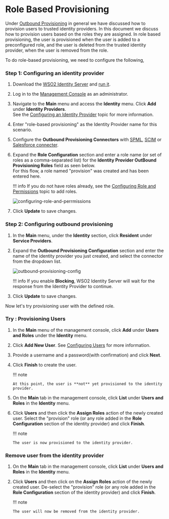 # Role Based Provisioning

Under [Outbound
Provisioning](../../learn/outbound-provisioning)
in general we have discussed how to provision users to trusted identity
providers. In this document we discuss how to provision users based on
the roles they are assigned. In role based provisioning, the user is
provisioned when the user is added to a preconfigured role, and the user
is deleted from the trusted identity provider, when the user is removed
from the role.

To do role-based provisioning, we need to configure the following,

### Step 1: Configuring an identity provider

1.  Download the [WSO2 Identity
    Server](http://wso2.com/products/identity-server/) and [run
    it](../../setup/running-the-product).
2.  Log in to the [Management
    Console](../../setup/getting-started-with-the-management-console)
    as an administrator.
3.  Navigate to the **Main** menu and access the **Identity** menu.
    Click **Add** under **Identity Providers**.  
    See the [Configuring an Identity
    Provider](../../learn/adding-and-configuring-an-identity-provider)
    topic for more information.
4.  Enter "role-based provisioning" as the Identity Provider name for
    this scenario.
5.  Configure the **Outbound Provisioning Connectors** with
    [SPML](../../learn/outbound-provisioning-with-spml),
    [SCIM](../../learn/outbound-provisioning-with-scim#configuring-an-identity-provider)
    or [Salesforce connecter](../../learn/outbound-provisioning-with-salesforce).
6.  Expand the **Role Configuration** section and enter a role name (or
    set of roles as a comma-separated list) for the **Identity Provider
    OutBound Provisioning Roles** field as seen below.  
    For this flow, a role named "provision" was created and has been
    entered here.

    !!! info
        If you do not have roles already, see the [Configuring Role and
        Permissions](../../learn/configuring-roles-and-permissions#adding-a-user-role)
        topic to add roles.

    ![configuring-role-and-perrmissions](../../assets/img/using-wso2-identity-server/configuring-role-and-perrmissions.png)

7.  Click **Update** to save changes.

### Step 2: Configuring outbound provisioning

1.  In the **Main** menu, under the **Identity** section, click
    **Resident** under **Service Providers**.
2.  Expand the **Outbound Provisioning Configuration** section and enter
    the name of the identity provider you just created, and select the
    connector from the dropdown list.

    ![outbound-provisioning-config](../../assets/img/using-wso2-identity-server/outbound-provisioning-config.png)

    !!! info
        If you enable **Blocking**, WSO2 Identity Server will wait for the
        response from the Identity Provider to continue.

3.  Click **Update** to save changes.

Now let's try provisioning user with the defined role.

### Try : Provisioning Users

1.  In the **Main** menu of the management console, click **Add** under
    **Users and Roles** under the **Identity** menu.
2.  Click **Add New User**. See [Configuring
    Users](../../learn/configuring-users) for
    more information.
3.  Provide a username and a password(with confirmation) and click
    **Next**.
4.  Click **Finish** to create the user.

    !!! note
    
        At this point, the user is **not** yet provisioned to the identity
        provider.
    

5.  On the **Main** tab in the management console, click **List** under
    **Users and Roles** in the **Identity** menu.
6.  Click **Users** and then click the **Assign Roles** action of the
    newly created user. Select the "provision" role (or any role added
    in the **Role Configuration** section of the identity provider) and
    click **Finish**.

    !!! note
    
        The user is now provisioned to the identity provider.
    

### Remove user from the identity provider

1.  On the **Main** tab in the management console, click **List** under
    **Users and Roles** in the **Identity** menu.
2.  Click **Users** and then click on the **Assign Roles** action of the
    newly created user. De-select the "provision" role (or any role
    added in the **Role Configuration** section of the identity
    provider) and click **Finish**.

    !!! note
    
        The user will now be removed from the identity provider.
    
